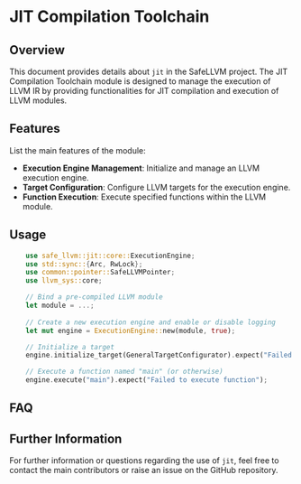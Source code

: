 # JIT Compilation Toolchain

## Overview
This document provides details about `jit` in the SafeLLVM project. The JIT Compilation Toolchain module is designed to manage the execution of LLVM IR by providing functionalities for JIT compilation and execution of LLVM modules.

## Features
List the main features of the module:
- **Execution Engine Management**: Initialize and manage an LLVM execution engine.
- **Target Configuration**: Configure LLVM targets for the execution engine.
- **Function Execution**: Execute specified functions within the LLVM module.

## Usage
```rust
    use safe_llvm::jit::core::ExecutionEngine;
    use std::sync::{Arc, RwLock};
    use common::pointer::SafeLLVMPointer;
    use llvm_sys::core;

    // Bind a pre-compiled LLVM module
    let module = ...;
    
    // Create a new execution engine and enable or disable logging
    let mut engine = ExecutionEngine::new(module, true);

    // Initialize a target
    engine.initialize_target(GeneralTargetConfigurator).expect("Failed to initialize target");

    // Execute a function named "main" (or otherwise)
    engine.execute("main").expect("Failed to execute function");
```

## FAQ

## Further Information
For further information or questions regarding the use of `jit`, feel free to contact the main contributors or raise an issue on the GitHub repository.
